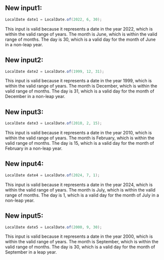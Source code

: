 ## New input1:
```java
LocalDate date1 = LocalDate.of(2022, 6, 30);
```
This input is valid because it represents a date in the year 2022, which is within the valid range of years. The month is June, which is within the valid range of months. The day is 30, which is a valid day for the month of June in a non-leap year.

## New input2:
```java
LocalDate date2 = LocalDate.of(1999, 12, 31);
```
This input is valid because it represents a date in the year 1999, which is within the valid range of years. The month is December, which is within the valid range of months. The day is 31, which is a valid day for the month of December in a non-leap year.

## New input3:
```java
LocalDate date3 = LocalDate.of(2010, 2, 15);
```
This input is valid because it represents a date in the year 2010, which is within the valid range of years. The month is February, which is within the valid range of months. The day is 15, which is a valid day for the month of February in a non-leap year.

## New input4:
```java
LocalDate date4 = LocalDate.of(2024, 7, 1);
```
This input is valid because it represents a date in the year 2024, which is within the valid range of years. The month is July, which is within the valid range of months. The day is 1, which is a valid day for the month of July in a non-leap year.

## New input5:
```java
LocalDate date5 = LocalDate.of(2000, 9, 30);
```
This input is valid because it represents a date in the year 2000, which is within the valid range of years. The month is September, which is within the valid range of months. The day is 30, which is a valid day for the month of September in a leap year.